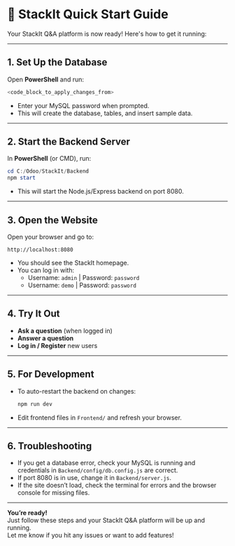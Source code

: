 # 🚀 StackIt Quick Start Guide

Your StackIt Q&A platform is now ready! Here's how to get it running:

---

## 1. **Set Up the Database**

Open **PowerShell** and run:
```powershell
<code_block_to_apply_changes_from>
```
- Enter your MySQL password when prompted.
- This will create the database, tables, and insert sample data.

---

## 2. **Start the Backend Server**

In **PowerShell** (or CMD), run:
```powershell
cd C:/Odoo/StackIt/Backend
npm start
```
- This will start the Node.js/Express backend on port 8080.

---

## 3. **Open the Website**

Open your browser and go to:
```
http://localhost:8080
```
- You should see the StackIt homepage.
- You can log in with:
  - Username: `admin` | Password: `password`
  - Username: `demo`  | Password: `password`

---

## 4. **Try It Out**

- **Ask a question** (when logged in)
- **Answer a question**
- **Log in / Register** new users

---

## 5. **For Development**

- To auto-restart the backend on changes:
  ```powershell
  npm run dev
  ```
- Edit frontend files in `Frontend/` and refresh your browser.

---

## 6. **Troubleshooting**

- If you get a database error, check your MySQL is running and credentials in `Backend/config/db.config.js` are correct.
- If port 8080 is in use, change it in `Backend/server.js`.
- If the site doesn’t load, check the terminal for errors and the browser console for missing files.

---

**You’re ready!**  
Just follow these steps and your StackIt Q&A platform will be up and running.  
Let me know if you hit any issues or want to add features! 